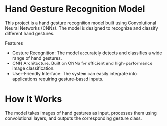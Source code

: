 # Hand Gesture Recognition Model

This project is a hand gesture recognition model built using Convolutional Neural Networks (CNNs). The model is designed to recognize and classify different hand gestures.

Features
- Gesture Recognition: The model accurately detects and classifies a wide range of hand gestures.
- CNN Architecture: Built on CNNs for efficient and high-performance image classification.
- User-Friendly Interface: The system can easily integrate into applications requiring gesture-based inputs.

# How It Works
The model takes images of hand gestures as input, processes them using convolutional layers, and outputs the corresponding gesture class.

